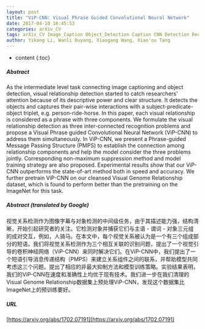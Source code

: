 ```yaml
---
layout: post
title: "ViP-CNN: Visual Phrase Guided Convolutional Neural Network"
date: 2017-04-10 16:45:53
categories: arXiv_CV
tags: arXiv_CV Image_Caption Object_Detection Caption CNN Detection Recognition
author: Yikang Li, Wanli Ouyang, Xiaogang Wang, Xiao'ou Tang
---
```


* content
{:toc}

##### Abstract
As the intermediate level task connecting image captioning and object detection, visual relationship detection started to catch researchers' attention because of its descriptive power and clear structure. It detects the objects and captures their pair-wise interactions with a subject-predicate-object triplet, e.g. person-ride-horse. In this paper, each visual relationship is considered as a phrase with three components. We formulate the visual relationship detection as three inter-connected recognition problems and propose a Visual Phrase guided Convolutional Neural Network (ViP-CNN) to address them simultaneously. In ViP-CNN, we present a Phrase-guided Message Passing Structure (PMPS) to establish the connection among relationship components and help the model consider the three problems jointly. Corresponding non-maximum suppression method and model training strategy are also proposed. Experimental results show that our ViP-CNN outperforms the state-of-art method both in speed and accuracy. We further pretrain ViP-CNN on our cleansed Visual Genome Relationship dataset, which is found to perform better than the pretraining on the ImageNet for this task.

##### Abstract (translated by Google)
视觉关系检测作为图像字幕与对象检测的中间级任务，由于其描述能力强，结构清晰，开始引起研究者的关注。它检测对象并捕获它们与主语 - 谓词 - 对象三元组的成对交互，例如，人骑马。在本文中，每个视觉关系被认为是一个有三个组成部分的短语。我们将视觉关系检测作为三个相互关联的识别问题，提出了一个视觉引导的卷积神经网络（ViP-CNN）来同时解决它们。在ViP-CNN中，我们提出了一个短语引导消息传递结构（PMPS）来建立关系组件之间的联系，并帮助模型共同考虑这三个问题。提出了相应的非最大抑制方法和模型训练策略。实验结果表明，我们的ViP-CNN在速度和准确性上均优于现有技术。我们进一步在我们清理的Visual Genome Relationship数据集上预处理ViP-CNN，发现这个数据集比ImageNet上的预训练要好。

##### URL
[https://arxiv.org/abs/1702.07191](https://arxiv.org/abs/1702.07191)

